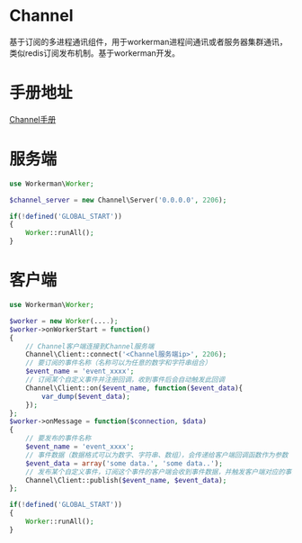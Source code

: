 # Channel
基于订阅的多进程通讯组件，用于workerman进程间通讯或者服务器集群通讯，类似redis订阅发布机制。基于workerman开发。

# 手册地址
[Channel手册](http://doc3.workerman.net/component/channel.html)

# 服务端
```php
use Workerman\Worker;

$channel_server = new Channel\Server('0.0.0.0', 2206);

if(!defined('GLOBAL_START'))
{
    Worker::runAll();
}
```

# 客户端
```php
use Workerman\Worker;

$worker = new Worker(....);
$worker->onWorkerStart = function()
{
    // Channel客户端连接到Channel服务端
    Channel\Client::connect('<Channel服务端ip>', 2206);
    // 要订阅的事件名称（名称可以为任意的数字和字符串组合）
    $event_name = 'event_xxxx';
    // 订阅某个自定义事件并注册回调，收到事件后会自动触发此回调
    Channel\Client::on($event_name, function($event_data){
        var_dump($event_data);
    });
};
$worker->onMessage = function($connection, $data)
{
    // 要发布的事件名称
    $event_name = 'event_xxxx';
    // 事件数据（数据格式可以为数字、字符串、数组），会传递给客户端回调函数作为参数
    $event_data = array('some data.', 'some data..');
    // 发布某个自定义事件，订阅这个事件的客户端会收到事件数据，并触发客户端对应的事件回调
    Channel\Client::publish($event_name, $event_data);
};

if(!defined('GLOBAL_START'))
{
    Worker::runAll();
}
````
